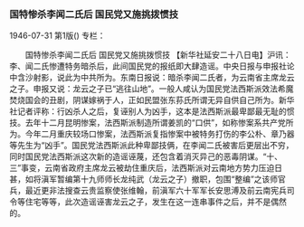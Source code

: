 ### 国特惨杀李闻二氏后  国民党又施挑拨惯技

1946-07-31
第1版()
专栏：

　　国特惨杀李闻二氏后
    国民党又施挑拨惯技
    【新华社延安二十八日电】沪讯：李、闻二氏惨遭特务暗杀后，此间国民党的报纸即大肆造谣。中央日报与申报社论中含沙射影，说此为中共所为。东南日报说：暗杀李闻二氏者，为云南省主席龙云之子。申报又说：龙云之子已“逃往山地”。一般人咸认为国民党法西斯派效法希魔焚烧国会的丑剧，阴谋嫁祸于人，正如民盟张东荪氏所谓无异自供自己所为。新华社记者评称：行凶杀人之后，复诬别人为凶手，这本是法西斯派最卑鄙最无耻的惯技。去年十二月昆明惨案，法西斯派制造所谓姜凯的“口供”，如称惨案系共产党所为。今年二月重庆较场口惨案，法西斯派复指惨案中被特务打伤的李公朴、章乃器等先生为“凶手”。国民党法西斯派此种卑鄙技俩，在李闻二氏被害后更层出不穷，同时国民党法西斯派这次新的造谣诬蔑，还包含着消灭异己的恶毒阴谋。“十、三”事变，云南省政府主席龙云被劫住重庆后，法西斯派对云南地方势力压迫日甚，如将滇军暂编第十九师师长龙纯武（龙云之子）撤职，包围“整编”之该师官兵，最近更非法搜查云贵监察使张维翰，前滇军六十军军长安思溥及前云南宪兵司令等住宅等等，此次造谣诬害龙云之子，发生在这一连串事件之后，并不是偶然的。

